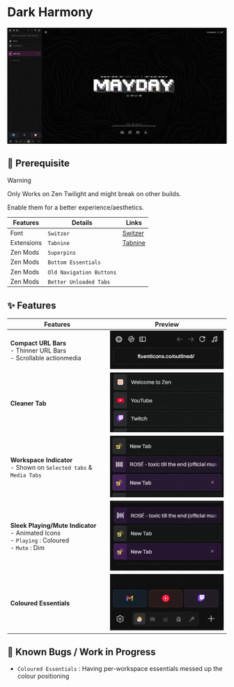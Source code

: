 # Dark Harmony
<p align="center" width="100%"><img alt="alt_text" width="700px" src="assets/Preview.png" /></p>

## 💾 Prerequisite

> [!WARNING]
> Only Works on Zen Twilight and might break on other builds.

Enable them for a better experience/aesthetics.

| Features   | Details                  | Links                                             |
| ---        | -------------            | -------------                                     |
| Font       | `Switzer`                | [Switzer](https://www.fontshare.com/fonts/switzer)   |
| Extensions | `Tabnine`                | [Tabnine](https://addons.mozilla.org/en-US/firefox/addon/tab-nine/?utm_source=addons.mozilla.org&utm_medium=referral&utm_content=search)|
| Zen Mods   | `Superpins`              |                                                   |
| Zen Mods   | `Bottom Essentials`      |                                                   |
| Zen Mods   | `Old Navigation Buttons` |                                                   |
| Zen Mods   | `Better Unloaded Tabs`   |                                                   |



## ✨ Features

| Features                                                                                              	    | Preview 	|
|-------------------------------------------------------------------------------------------------------	    |---------	|
| **Compact URL Bars**<br>   - Thinner URL Bars<br>   - Scrollable actionmedia                              	|<img alt="alt_text" width="340px" src="assets/CompactURL.gif" />|
| **Cleaner Tab**                                                                                           	|<img alt="alt_text" width="340px" src="assets/Compact Tabs.png" />|
| **Workspace Indicator**<br>- Shown on `Selected tabs` & `Media Tabs`                                        |<img alt="alt_text" width="340px" src="assets/Workspace Indicator.png" />|
| **Sleek Playing/Mute Indicator**<br>   - Animated Icons<br>   - `Playing` : Coloured<br>   - `Mute` : Dim 	|<img alt="alt_text" width="340px" src="assets/Media Indicator.gif" />|
| **Coloured Essentials**                                                                                   	|<img alt="alt_text" width="340px" src="assets/Coloured Essentials.png" />|

## 🐞 Known Bugs / Work in Progress
- `Coloured Essentials` : Having per-workspace essentials messed up the colour positioning
